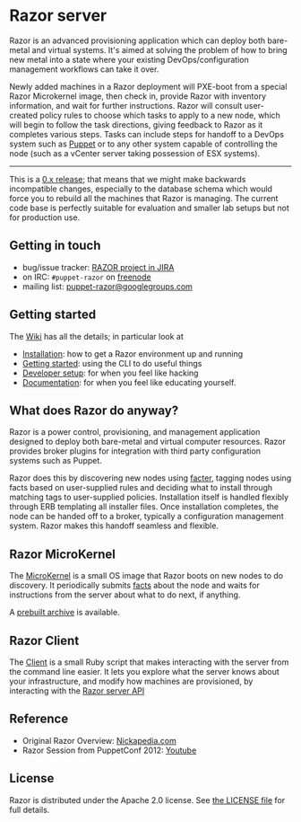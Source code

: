 # Razor server

Razor is an advanced provisioning application which can deploy both
bare-metal and virtual systems. It's aimed at solving the problem of how to
bring new metal into a state where your existing DevOps/configuration
management workflows can take it over.

Newly added machines in a Razor deployment will PXE-boot from a special Razor
Microkernel image, then check in, provide Razor with inventory information,
and wait for further instructions. Razor will consult user-created policy
rules to choose which tasks to apply to a new node, which will begin to
follow the task directions, giving feedback to Razor as it completes various
steps. Tasks can include steps for handoff to a DevOps system such as
[Puppet](https://github.com/puppetlabs/puppet) or to any other system capable
of controlling the node (such as a vCenter server taking possession of ESX
systems).

***

This is a [0.x release](http://semver.org); that means that we might make
backwards incompatible changes, especially to the database schema which
would force you to rebuild all the machines that Razor is managing. The
current code base is perfectly suitable for evaluation and smaller lab
setups but not for production use.

## Getting in touch

* bug/issue tracker: [RAZOR project in JIRA](https://tickets.puppetlabs.com/browse/RAZOR)
* on IRC: `#puppet-razor` on [freenode](http://freenode.net/)
* mailing list: [puppet-razor@googlegroups.com](http://groups.google.com/group/puppet-razor)

## Getting started

The [Wiki](https://github.com/puppetlabs/razor-server/wiki) has all the
details; in particular look at

* [Installation](https://github.com/puppetlabs/razor-server/wiki/Installation): how to get a Razor environment up and running
* [Getting started](https://github.com/puppetlabs/razor-server/wiki/Getting-started): using the CLI to do useful things
* [Developer setup](https://github.com/puppetlabs/razor-server/wiki/Developer-setup): for when you feel like hacking
* [Documentation](./doc/index.md): for when you feel like educating yourself.

## What does Razor do anyway?

Razor is a power control, provisioning, and management application designed
to deploy both bare-metal and virtual computer resources. Razor provides
broker plugins for integration with third party configuration systems such
as Puppet.

Razor does this by discovering new nodes using
[facter](https://github.com/puppetlabs/facter), tagging nodes using facts
based on user-supplied rules and deciding what to install through matching
tags to user-supplied policies. Installation itself is handled flexibly
through ERB templating all installer files. Once installation completes,
the node can be handed off to a broker, typically a configuration
management system. Razor makes this handoff seamless and flexible.

## Razor MicroKernel

The [MicroKernel](https://github.com/puppetlabs/razor-el-mk) is a small OS
image that Razor boots on new nodes to do discovery. It periodically
submits [facts](https://github.com/puppetlabs/facter) about the node and
waits for instructions from the server about what to do next, if anything.

A [prebuilt archive](http://links.puppetlabs.com/razor-microkernel-latest.tar)
is available.

## Razor Client

The [Client](https://github.com/puppetlabs/razor-client) is a small Ruby
script that makes interacting with the server from the command line
easier. It lets you explore what the server knows about your
infrastructure, and modify how machines are provisioned, by interacting
with the
[Razor server API](https://github.com/puppetlabs/razor-server/blob/master/doc/api.md)

## Reference

* Original Razor Overview: [Nickapedia.com](http://nickapedia.com/2012/05/21/lex-parsimoniae-cloud-provisioning-with-a-razor)
* Razor Session from PuppetConf 2012: [Youtube](http://www.youtube.com/watch?v=cR1bOg0IU5U)


## License

Razor is distributed under the Apache 2.0 license.
See [the LICENSE file](LICENSE) for full details.
